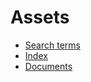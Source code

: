 # Assets

- [Search terms](se/assets/Search-terms.md)   
- [Index](se/assets/Index.md) 
- [Documents](se/assets/Documents.md)
